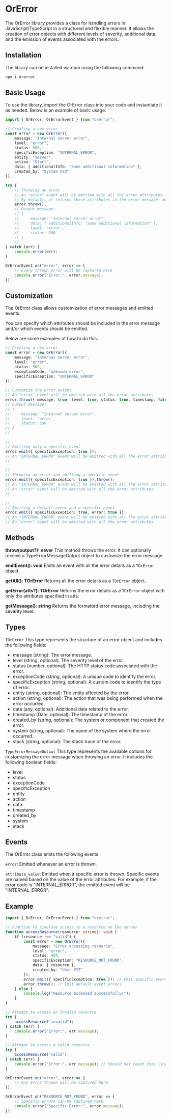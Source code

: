 # OrError

The OrError library provides a class for handling errors in JavaScript/TypeScript in a structured and flexible manner. It allows the creation of error objects
with different levels of severity, additional data, and the emission of events associated with the errors.

## Installation

The library can be installed via npm using the following command:

```bash
npm i orerror
```

## Basic Usage

To use the library, import the OrError class into your code and instantiate it as needed. Below is an example of basic usage:

```typescript
import { OrError, OrErrorEvent } from "orerror";

// Creating a new error
const error = new OrError({
    message: "Internal server error",
    level: "error",
    status: 500,
    specificException: "INTERNAL_ERROR",
    entity: "Server",
    action: "Start",
    data: { additionalInfo: "Some additional information" },
    created_by: "System XYZ"
});

try {
    // Throwing an error
    // An "error" event will be emitted with all the error attributes
    // By default, it returns these attributes in the error message: message, data, level, status, timestamp
    error.throw();
    // Output message:
    // {
    //     message: "Internal server error",
    //     data: { additionalInfo: "Some additional information" },
    //     level: 'error',
    //     status: 500
    // }
    //
} catch (err) {
    console.error(err);
}

OrErrorEvent.on("error", error => {
    // Every thrown error will be captured here
    console.error("Error:", error.message);
});
```

## Customization

The OrError class allows customization of error messages and emitted events.

You can specify which attributes should be included in the error message and/or which events should be emitted.

Below are some examples of how to do this:

```typescript
// Creating a new error
const error = new OrError({
    message: "Internal server error",
    level: "error",
    status: 500,
    exceptionCode: "unknown error",
    specificException: "INTERNAL_ERROR"
});

// Customize the error output
// An "error" event will be emitted with all the error attributes
error.throw({ message: true, level: true, status: true, timestamp: false });
// Output message:
// {
//     message: "Internal server error",
//     level: 'error',
//     status: 500
// }
//

//
// Emitting only a specific event
error.emit({ specificException: true });
// An "INTERNAL_ERROR" event will be emitted with all the error attributes
//

//
// Throwing an error and emitting a specific event
error.emit({ specificException: true }).throw();
// An "INTERNAL_ERROR" event will be emitted with all the error attributes
// An "error" event will be emitted with all the error attributes
//

//
// Emitting a default event and a specific event
error.emit({ specificException: true, error: true });
// An "INTERNAL_ERROR" event will be emitted with all the error attributes
// An "error" event will be emitted with all the error attributes
```

## Methods

**throw(output?): never** This method throws the error. It can optionally receive a TypeErrorMessageOutput object to customize the error message.

**emitEvent(): void** Emits an event with all the error details as a `TOrError` object.

**getAll(): TOrError** Returns all the error details as a `TOrError` object.

**getError(atts?): TOrError** Returns the error details as a `TOrError` object with only the attributes specified in atts.

**getMessage(): string** Returns the formatted error message, including the severity level.

## Types

`TOrError` This type represents the structure of an error object and includes the following fields:

-   message (string): The error message.
-   level (string, optional): The severity level of the error.
-   status (number, optional): The HTTP status code associated with the error.
-   exceptionCode (string, optional): A unique code to identify the error.
-   specificException (string, optional): A custom code to identify the type of error.
-   entity (string, optional): The entity affected by the error.
-   action (string, optional): The action that was being performed when the error occurred.
-   data (any, optional): Additional data related to the error.
-   timestamp (Date, optional): The timestamp of the error.
-   created_by (string, optional): The system or component that created the error.
-   system (string, optional): The name of the system where the error occurred.
-   stack (string, optional): The stack trace of the error.

`TypeErrorMessageOutput` This type represents the available options for customizing the error message when throwing an error. It includes the following boolean
fields:

-   level
-   status
-   exceptionCode
-   specificException
-   entity
-   action
-   data
-   timestamp
-   created_by
-   system
-   stack

## Events

The OrError class emits the following events:

`error`: Emitted whenever an error is thrown.

`attribute_value`: Emitted when a specific error is thrown. Specific events are named based on the value of the error attributes. For example, if the error code
is "INTERNAL_ERROR", the emitted event will be "INTERNAL_ERROR".

## Example

```typescript
import { OrError, OrErrorEvent } from "orerror";

// Function to simulate access to a resource on the server
function accessResource(resource: string): void {
    if (resource !== "valid") {
        const error = new OrError({
            message: "Error accessing resource",
            level: "error",
            status: 404,
            specificException: "RESOURCE_NOT_FOUND",
            data: { resource },
            created_by: "User XYZ"
        });
        error.emit({ specificException: true }); // Emit specific event errors
        error.throw(); // Emit default event errors
    } else {
        console.log("Resource accessed successfully!");
    }
}

// Attempt to access an invalid resource
try {
    accessResource("invalid");
} catch (err) {
    console.error("Error:", err.message);
}

// Attempt to access a valid resource
try {
    accessResource("valid");
} catch (err) {
    console.error("Error:", err.message); // Should not reach this line
}

OrErrorEvent.on("error", error => {
    // Any error thrown will be captured here
});

OrErrorEvent.on("RESOURCE_NOT_FOUND", error => {
    // Specific errors can be captured here
    console.error("Specific Error:", error.message);
});
```
